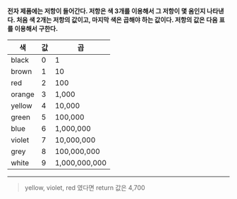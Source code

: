 
**전자 제품에는 저항이 들어간다. 저항은 색 3개를 이용해서 그 저항이 몇 옴인지 나타낸다. 처음 색 2개는 저항의 값이고, 마지막 색은 곱해야 하는 값이다. 저항의 값은 다음 표를 이용해서 구한다.**

| 색     | 값   | 곱            |
| ------ | ---- | ------------- |
| black  | 0    | 1             |
| brown  | 1    | 10            |
| red    | 2    | 100           |
| orange | 3    | 1,000         |
| yellow | 4    | 10,000        |
| green  | 5    | 100,000       |
| blue   | 6    | 1,000,000     |
| violet | 7    | 10,000,000    |
| grey   | 8    | 100,000,000   |
| white  | 9    | 1,000,000,000 |
---
> yellow, violet, red 였다면 return 값은 4,700
